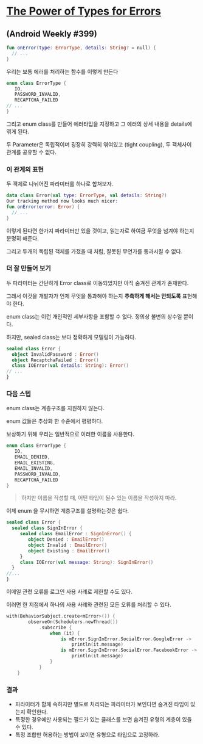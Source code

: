 # [The Power of Types for Errors](https://androidweekly.us2.list-manage.com/track/click?u=887caf4f48db76fd91e20a06d&id=f29b7f4474&e=7b5d1e4925)

## (Android Weekly #399)



```kotlin
fun onError(type: ErrorType, details: String? = null) {
  // ...
}
```

우리는 보통 에러를 처리하는 함수를 이렇게 만든다

```kotlin
enum class ErrorType {
   IO,
   PASSWORD_INVALID,
   RECAPTCHA_FAILED
// ...
}
```

그리고 enum class를 만들어 에러타입을 지정하고 그 에러의 상세 내용을 details에 엮게 된다.

두 Parameter은 독립적이며 굉장히 강력히 엮여있고 (tight coupling), 두 객체사이 관계를 공유할 수 없다.



### 이 관계의 표현

두 객체로 나뉘어진 파라미터를 하나로 합쳐보자.

```kotlin
data class Error(val type: ErrorType, val details: String?)
Our tracking method now looks much nicer:
fun onError(error: Error) {
  // ...
}
```

이렇게 된다면 한가지 파라미터만 있을 것이고, 읽는자로 하여금 무엇을 넘겨야 하는지 분명히 해준다.

그리고 두개의 독립된 객체를 가졌을 때 처럼, 잘못된 무언가를 통과시킬 수 없다.



### 더 잘 만들어 보기

두 파라미터는 간단하게 Error class로 이동되었지만 아직 숨겨진 관계가 존재한다.

그래서 이것을 개발자가 언제 무엇을 통과해야 하는지 **추측하게 해서는 안되도록** 표현해야 한다.



enum class는 이런 개인적인 세부사항을 포함할 수 없다. 정의상 불변의 상수일 뿐이다.

하지만, sealed class는 보다 정확하게 모델링이 가능하다.



```kotlin
sealed class Error {
  object InvalidPassword : Error()
  object RecaptchaFailed : Error()
  class IOError(val details: String): Error()
// ...
}
```



### 다음 스텝

enum class는 계층구조를 지원하지 않는다. 

enum 값들은 추상화 한 수준에서 평평하다.

보상하기 위해 우리는 일반적으로 이러한 이름을 사용한다.

```kotlin
enum class ErrorType {
   IO,
   EMAIL_DENIED,
   EMAIL_EXISTING,
   EMAIL_INVALID,
   PASSWORD_INVALID,
   RECAPTCHA_FAILED
}
```

>  하지만 이름을 작성할 때, 어떤 타입이 될수 있는 이름을 작성하지 마라.

이제 enum 을 무시하면 계층구조를 설명하는것은 쉽다.

```kotlin
sealed class Error {
  sealed class SignInError {
     sealed class EmailError : SignInError() {
        object Denied : EmailError()
        object Invalid : EmailError()
        object Existing : EmailError()
     }
     class IOError(val message: String): SignInError()
  }
//...
}
```

이메일 관련 오류를 로그인 사용 사례로 제한할 수도 있다.

이러면 한 지점에서 하나의 사용 사례와 관련된 모든 오류를 처리할 수 있다.



```kotlin
with(BehaviorSubject.create<mError>()) {
        observeOn(Schedulers.newThread())
            .subscribe {
                when (it) {
                    is mError.SignInError.SocialError.GoogleError ->
                        println(it.message)
                    is mError.SignInError.SocialError.FacebookError ->
                        println(it.message)
                }
            }
    }
```



### 결과

- 파라미터가 함께 속하지만 별도로 처리되는 파라미터가 보인다면 숨겨진 타입이 있는지 확인한다.
- 특정한 경우에만 사용되는 필드가 있는 클래스를 보면 숨겨진 유형의 계층이 있을 수 있다.
- 특정 조합만 허용하는 방법이 보이면 유형으로 타입으로 고정하라.


